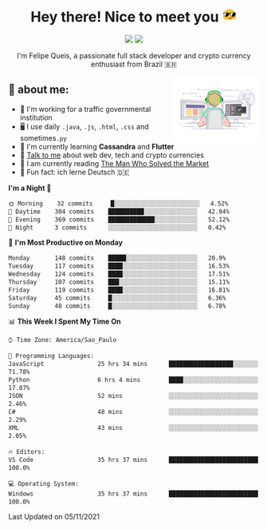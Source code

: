 
<h1 align="center">Hey there! Nice to meet you <img src="assets/sunglasses.gif" width="30"/></h1>

<p align="center">
  <a href="https://www.linkedin.com/in/fqueis"><img src="https://img.shields.io/badge/-LinkedIn-blue?style=flat&logo=Linkedin&logoColor=white" /></a>
  <a href="mailto:fqueis@gmail.com"><img src="https://img.shields.io/badge/-Gmail-c14438?style=flat&logo=Gmail&logoColor=white" /></a>
</p>

<p align="center">I'm Felipe Queis, a passionate full stack developer and crypto currency enthusiast from Brazil 🇧🇷</p>

<img width="35%" align="right" alt="fqueis" src="assets/profile.gif" /></p>

## 🤵 about me:

- 🏢 I'm working for a traffic governmental institution
- 🖥️ I use daily `.java`, `.js`, `.html`, `.css` and sometimes`.py`
- 🌱 I'm currently learning **Cassandra** and **Flutter**
- 💬 [Talk to me](https://github.com/fqueis/fqueis/discussions) about web dev, tech and crypto currencies
- 📖 I am currently reading [The Man Who Solved the Market](https://amzn.com/073521798X)
- 💭 Fun fact: ich lerne Deutsch 🇩🇪

<!--START_SECTION:waka-->
**I'm a Night 🦉** 

```text
🌞 Morning    32 commits     █░░░░░░░░░░░░░░░░░░░░░░░░   4.52% 
🌆 Daytime    304 commits    ██████████░░░░░░░░░░░░░░░   42.94% 
🌃 Evening    369 commits    █████████████░░░░░░░░░░░░   52.12% 
🌙 Night      3 commits      ░░░░░░░░░░░░░░░░░░░░░░░░░   0.42%

```
📅 **I'm Most Productive on Monday** 

```text
Monday       148 commits    █████░░░░░░░░░░░░░░░░░░░░   20.9% 
Tuesday      117 commits    ████░░░░░░░░░░░░░░░░░░░░░   16.53% 
Wednesday    124 commits    ████░░░░░░░░░░░░░░░░░░░░░   17.51% 
Thursday     107 commits    ███░░░░░░░░░░░░░░░░░░░░░░   15.11% 
Friday       119 commits    ████░░░░░░░░░░░░░░░░░░░░░   16.81% 
Saturday     45 commits     █░░░░░░░░░░░░░░░░░░░░░░░░   6.36% 
Sunday       48 commits     █░░░░░░░░░░░░░░░░░░░░░░░░   6.78%

```


📊 **This Week I Spent My Time On** 

```text
⌚︎ Time Zone: America/Sao_Paulo

💬 Programming Languages: 
JavaScript               25 hrs 34 mins      ██████████████████░░░░░░░   71.78% 
Python                   6 hrs 4 mins        ████░░░░░░░░░░░░░░░░░░░░░   17.07% 
JSON                     52 mins             ░░░░░░░░░░░░░░░░░░░░░░░░░   2.46% 
C#                       48 mins             ░░░░░░░░░░░░░░░░░░░░░░░░░   2.29% 
XML                      43 mins             ░░░░░░░░░░░░░░░░░░░░░░░░░   2.05%

🔥 Editors: 
VS Code                  35 hrs 37 mins      █████████████████████████   100.0%

💻 Operating System: 
Windows                  35 hrs 37 mins      █████████████████████████   100.0%

```


 Last Updated on 05/11/2021
<!--END_SECTION:waka-->
